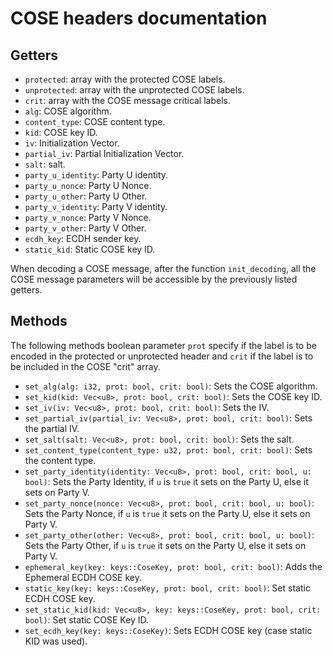 # COSE headers documentation

## Getters

- `protected`: array with the protected COSE labels.
- `unprotected`: array with the unprotected COSE labels.
- `crit`: array with the COSE message critical labels.
- `alg`: COSE algorithm.
- `content_type`: COSE content type.
- `kid`: COSE key ID.
- `iv`: Initialization Vector.
- `partial_iv`: Partial Initialization Vector.
- `salt`: salt.
- `party_u_identity`: Party U identity.
- `party_u_nonce`: Party U Nonce.
- `party_u_other`: Party U Other.
- `party_v_identity`: Party V identity.
- `party_v_nonce`: Party V Nonce.
- `party_v_other`: Party V Other.
- `ecdh_key`: ECDH sender key.
- `static_kid`: Static COSE key ID.

When decoding a COSE message, after the function `init_decoding`, all the COSE message parameters will be accessible by the previously listed getters.

## Methods 

The following methods boolean parameter `prot` specify if the label is to be encoded in the protected or unprotected header and  `crit` if the
label is to be included in the COSE "crit" array.

- `set_alg(alg: i32, prot: bool, crit: bool)`: Sets the COSE algorithm.
- `set_kid(kid: Vec<u8>, prot: bool, crit: bool)`: Sets the COSE key ID.
- `set_iv(iv: Vec<u8>, prot: bool, crit: bool)`: Sets the IV.
- `set_partial_iv(partial_iv: Vec<u8>, prot: bool, crit: bool)`: Sets the partial IV.
- `set_salt(salt: Vec<u8>, prot: bool, crit: bool)`: Sets the salt.
- `set_content_type(content_type: u32, prot: bool, crit: bool)`: Sets the content type.
- `set_party_identity(identity: Vec<u8>, prot: bool, crit: bool, u: bool)`: Sets the Party Identity, if `u` is `true` it sets on the Party U, else it sets on Party V.
- `set_party_nonce(nonce: Vec<u8>, prot: bool, crit: bool, u: bool)`: Sets the Party Nonce, if `u` is `true` it sets on the Party U, else it sets on Party V.
- `set_party_other(other: Vec<u8>, prot: bool, crit: bool, u: bool)`: Sets the Party Other, if `u` is `true` it sets on the Party U, else it sets on Party V.
- `ephemeral_key(key: keys::CoseKey, prot: bool, crit: bool)`: Adds the Ephemeral ECDH COSE key.
- `static_key(key: keys::CoseKey, prot: bool, crit: bool)`: Set static ECDH COSE key.
- `set_static_kid(kid: Vec<u8>, key: keys::CoseKey, prot: bool, crit: bool)`: Set static COSE Key ID.
- `set_ecdh_key(key: keys::CoseKey)`: Sets ECDH COSE key (case static KID was used).
